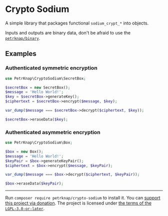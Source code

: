 # Crypto Sodium

A simple library that packages functional `sodium_crypt_*` into objects.

Inputs and outputs are binary data, don't be afraid to use the [`petrknap/binary`](https://packagist.org/packages/petrknap/binary).


## Examples

### Authenticated symmetric encryption

```php
use PetrKnap\CryptoSodium\SecretBox;

$secretBox = new SecretBox();
$message = 'Hello World!';
$key = $secretBox->generateKey();
$ciphertext = $secretBox->encrypt($message, $key);

var_dump($message === $secretBox->decrypt($ciphertext, $key));

$secretBox->eraseData($key);
```

### Authenticated asymmetric encryption

```php
use PetrKnap\CryptoSodium\Box;

$box = new Box();
$message = 'Hello World!';
$keyPair = $box->generateKeyPair();
$ciphertext = $box->encrypt($message, $keyPair);

var_dump($message === $box->decrypt($ciphertext, $keyPair));

$box->eraseData($keyPair);
```


---

Run `composer require petrknap/crypto-sodium` to install it.
You can [support this project via donation](https://petrknap.github.io/donate.html).
The project is licensed under [the terms of the `LGPL-3.0-or-later`](./COPYING.LESSER).
